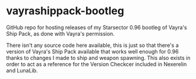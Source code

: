 # vayrashippack-bootleg

GitHub repo for hosting releases of my Starsector 0.96 bootleg of Vayra's Ship Pack, as done with Vayra's permission.

There isn't any source code here available, this is just so that there's a version of Vayra's Ship Pack available that works well enough for 0.96 thanks to changes I made to ship and weapon spawning. This also exists in order to act as a reference for the Version Checkcer included in Nexerelin and LunaLib.